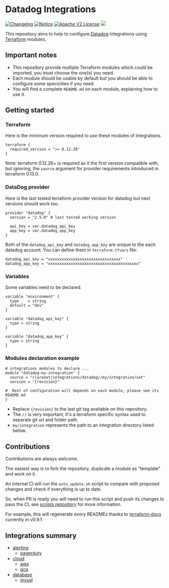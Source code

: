 # Datadog Integrations
[![Changelog](https://img.shields.io/badge/changelog-release-green.svg)](CHANGELOG.md) [![Notice](https://img.shields.io/badge/notice-copyright-yellow.svg)](NOTICE) [![Apache V2 License](http://img.shields.io/badge/license-Apache%20V2-blue.svg)](LICENSE) [![ ](https://git.fr.clara.net/claranet/pt-monitoring/projects/datadog/terraform/integrations/badges/master/pipeline.svg)](https://git.fr.clara.net/claranet/pt-monitoring/projects/datadog/terraform/integrations/commits/master)

This repository aims to help to configure [Datadog](https://www.datadoghq.com/) integrations using [Terraform](https://www.terraform.io/) modules.

## Important notes

* This repository provide multiple Terraform modules which could be imported, you must choose the one(s) you need.
* Each module should be usable by default but you should be able to configure some specicities if you need.
* You will find a complete `README.md` on each module, explaining how to use it.

## Getting started

### Terraform

Here is the minimum version required to use these modules of integrations.

```
terraform {
  required_version = ">= 0.12.26"
}

```

Note: terraform 0.12.26+ is required as it the first version compatible with, but ignoring, the `source` argument for provider requirements introduced in terraform 0.13.0.

### DataDog provider

Here is the last tested terraform provider version for datadog but next versions should work too.

```
provider "datadog" {
  version = "2.5.0" # last tested working version

  api_key = var.datadog_api_key
  app_key = var.datadog_app_key
}

```

Both of the `datadog_api_key` and `datadog_app_key` are unique to the each datadog account. You can define them in `terraform.tfvars` file:

```
datadog_api_key = "xxxxxxxxxxxxxxxxxxxxxxxxxxxxxxxx"
datadog_app_key = "xxxxxxxxxxxxxxxxxxxxxxxxxxxxxxxxxxxxxxxx"
```

### Variables

Some variables need to be declared.

```
variable "environment" {
  type    = string
  default = "dev"
}

variable "datadog_api_key" {
  type = string
}

variable "datadog_app_key" {
  type = string
}

```

### Modules declaration example

```
# integrations modules to declare ...
module "datadog-my-integration" {
  source = "claranet/integrations/datadog//my/integration/set"
  version = "{revision}"

#  Rest of configuration will depends on each module, please see its README.md
}

```

* Replace `{revision}` to the last git tag available on this repository.
* The `//` is very important, it's a terraform specific syntax used to separate git url and folder path.
* `my/integration` represents the path to an integration directory listed below.

## Contributions

Contributions are always welcome. 

The easiest way is to fork the repository, duplicate a module as "template" and work on it.

An internal CI will run the `auto_update.sh` script to compare with proposed changes and check if everything is up to date.

So, when PR is ready you will need to run this script and push its changes to pass the CI, see [scripts repository](https://github.com/claranet/terraform-datadog-scripts/) for more information.

For example, this will regenerate every READMEs thanks to [terraform-docs](https://github.com/segmentio/terraform-docs) currently in v0.9.1.

## Integrations summary

- [alerting](https://github.com/claranet/terraform-datadog-integrations/tree/master/alerting/)
	- [pagerduty](https://github.com/claranet/terraform-datadog-integrations/tree/master/alerting/pagerduty/)
- [cloud](https://github.com/claranet/terraform-datadog-integrations/tree/master/cloud/)
	- [aws](https://github.com/claranet/terraform-datadog-integrations/tree/master/cloud/aws/)
	- [gcp](https://github.com/claranet/terraform-datadog-integrations/tree/master/cloud/gcp/)
- [database](https://github.com/claranet/terraform-datadog-integrations/tree/master/database/)
	- [mysql](https://github.com/claranet/terraform-datadog-integrations/tree/master/database/mysql/)
